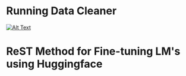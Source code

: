 # Running Data Cleaner
[![Alt Text](/run_ducky.jpg)](https://github.com/ChandlerU11/Running_Data_Cleaner/tree/main)


# ReST Method for Fine-tuning LM's using Huggingface